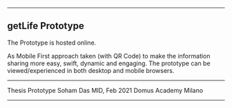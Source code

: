 -------------------------------------
getLife Prototype
-------------------------------------

The Prototype is hosted online. 

As Mobile First approach taken (with QR Code) to make the information sharing more easy, swift, dynamic and engaging. The prototype can be viewed/experienced in both desktop and mobile browsers.

-------------------------------------

Thesis Prototype
Soham Das 
MID, Feb 2021
Domus Academy Milano

-------------------------------------
